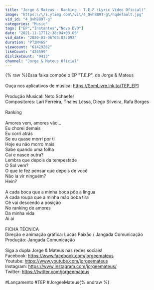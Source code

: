 ```yaml
---
title: "Jorge & Mateus - Ranking - T.E.P (Lyric Vídeo Oficial)"
image: "https:\/\/i.ytimg.com\/vi\/4_QvhB89T-g\/hqdefault.jpg"
vid_id: "4_QvhB89T-g"
categories: "Music"
tags: ["EP","Instantes","Novo DVD"]
date: "2021-11-17T12:38:04+03:00"
vid_date: "2020-03-06T03:03:09Z"
duration: "PT2M46S"
viewcount: "61429282"
likeCount: "426599"
dislikeCount: "9413"
channel: "Jorge & Mateus Oficial"
---
```

{% raw %}Essa faixa compõe o EP &quot;T.E.P&quot;, de Jorge &amp; Mateus<br /><br />Ouça nos aplicativos de música: <a rel="nofollow" target="blank" href="https://SomLivre.lnk.to/TEP_EP1">https://SomLivre.lnk.to/TEP_EP1</a><br /><br />Produção Musical: Neto Schaefer<br />Compositores: Lari Ferreira, Thales Lessa, Diego Silveira, Rafa Borges<br /><br />Ranking<br /><br />Amores vem, amores vão...<br />Eu chorei demais <br />Eu corri atrás <br />Se eu quase morri por ti<br />Hoje eu não morro mais<br />Sabe quando uma folha <br />Cai e nasce outra?<br />Lembra que depois da tempestade <br />O Sol vem? <br />O que te fez pensar que depois de você <br />Não ia vir ninguém?<br /> Hein?<br /><br />A cada boca que a minha boca põe a língua <br />A cada roupa que a minha mão boba tira <br />Cê vai descendo a posição <br />No ranking de amores<br />Da minha vida<br />Ai ai<br /><br />FICHA TÉCNICA<br />Direção e animação gráfica: Lucas Paixão / Jangada Comunicação<br />Produção: Jangada Comunicação<br /><br />Siga a dupla Jorge &amp; Mateus nas redes sociais!<br />Facebook: <a rel="nofollow" target="blank" href="https://www.facebook.com/jorgeemateus">https://www.facebook.com/jorgeemateus</a><br />Youtube: <a rel="nofollow" target="blank" href="https://www.youtube.com/jorgeemateus">https://www.youtube.com/jorgeemateus</a><br />Instagram: <a rel="nofollow" target="blank" href="https://www.instagram.com/jorgeemateus/">https://www.instagram.com/jorgeemateus/</a><br />Twitter: <a rel="nofollow" target="blank" href="https://twitter.com/jorgeemateus">https://twitter.com/jorgeemateus</a><br /><br />#Lançamento #TEP #JorgeeMateus{% endraw %}
